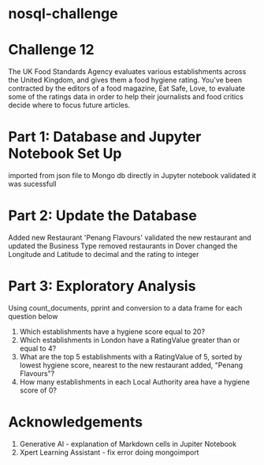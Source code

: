 # nosql-challenge
# Challenge 12
The UK Food Standards Agency evaluates various establishments across the United Kingdom, and gives them a food hygiene rating. You've been contracted by the editors of a food magazine, Eat Safe, Love, to evaluate some of the ratings data in order to help their journalists and food critics decide where to focus future articles.
# Part 1: Database and Jupyter Notebook Set Up
imported from json file to Mongo db directly in Jupyter notebook
validated it was sucessfull
# Part 2: Update the Database
Added new Restaurant 'Penang Flavours'
validated the new restaurant and updated the Business Type
removed restaurants in Dover
changed the Longitude and Latitude to decimal and the rating to integer
# Part 3: Exploratory Analysis
Using count_documents, pprint and conversion to a data frame for each question below
1. Which establishments have a hygiene score equal to 20?
2. Which establishments in London have a RatingValue greater than or equal to 4?
3. What are the top 5 establishments with a RatingValue of 5, sorted by lowest hygiene score, nearest to the new restaurant added, "Penang Flavours"?
4. How many establishments in each Local Authority area have a hygiene score of 0?
# Acknowledgements
1. Generative AI - explanation of Markdown cells in Jupiter Notebook
2. Xpert Learning Assistant - fix error doing mongoimport 
